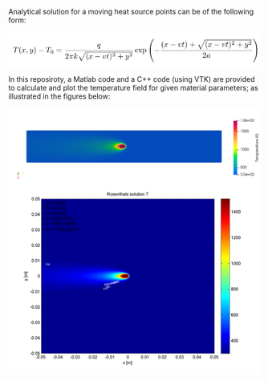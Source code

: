 Analytical solution for a moving heat source points can be of the following form:

![equation](figures/equation.png)

In this reposiroty, a Matlab code and a C++ code (using VTK) are provided to calculate and plot the temperature field for given material parameters; as illustrated in the figures below:

![rosenthal_vtk](figures/rosenthal_vtk.png)
![rosenthal_m](figures/rosenthal_m.png)

